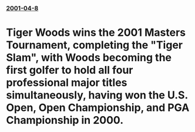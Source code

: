 ### [2001-04-8](/news/2001/04/8/index.md)

#  Tiger Woods wins the 2001 Masters Tournament, completing the "Tiger Slam", with Woods becoming the first golfer to hold all four professional major titles simultaneously, having won the U.S. Open, Open Championship, and PGA Championship in 2000.



